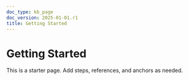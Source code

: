 ```yaml
---
doc_type: kb_page
doc_version: 2025-01-01.r1
title: Getting Started
---
```


# Getting Started

This is a starter page. Add steps, references, and anchors as needed.
